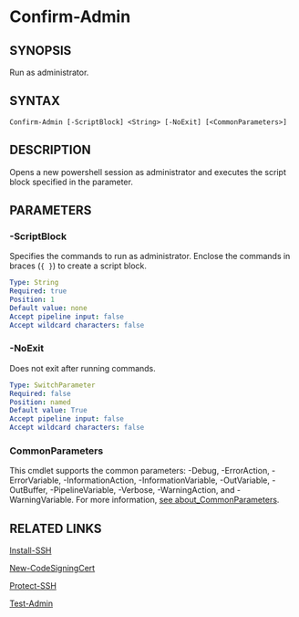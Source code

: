 # Confirm-Admin

## SYNOPSIS
Run as administrator.

## SYNTAX
```
Confirm-Admin [-ScriptBlock] <String> [-NoExit] [<CommonParameters>]
```

## DESCRIPTION
Opens a new powershell session as administrator and executes the script block specified in the parameter.
## PARAMETERS

### -ScriptBlock
Specifies the commands to run as administrator. Enclose the commands in braces (``{ }``) to create a script block.
```yaml
Type: String
Required: true
Position: 1
Default value: none
Accept pipeline input: false
Accept wildcard characters: false
```

### -NoExit
Does not exit after running commands.
```yaml
Type: SwitchParameter
Required: false
Position: named
Default value: True
Accept pipeline input: false
Accept wildcard characters: false
```
### CommonParameters
This cmdlet supports the common parameters: -Debug, -ErrorAction, -ErrorVariable, -InformationAction, -InformationVariable, -OutVariable, -OutBuffer, -PipelineVariable, -Verbose, -WarningAction, and -WarningVariable. For more information, [see about_CommonParameters](https://docs.microsoft.com/pl-pl/powershell/module/microsoft.powershell.core/about/about_commonparameters).

## RELATED LINKS
[Install-SSH](Install-SSH.md)

[New-CodeSigningCert](New-CodeSigningCert.md)

[Protect-SSH](Protect-SSH.md)

[Test-Admin](Test-Admin.md)


